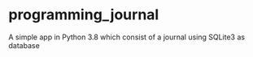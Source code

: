 # programming_journal
A simple app in Python 3.8 which consist of a journal using SQLite3 as database
